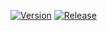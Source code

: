 [![Version](https://img.shields.io/github/v/tag/Ranoth/Portfolio-Svelte)](https://github.com/Ranoth/Portfolio-Svelte/tags)
[![Release](https://img.shields.io/github/v/release/Ranoth/Portfolio-Svelte)](https://github.com/Ranoth/Portfolio-Svelte/releases)
<!-- [![GitHub Super-Linter](https://github.com/Ranoth/Portfolio-Svelte/workflows/Lint%20Code%20Base/badge.svg)](https://github.com/marketplace/actions/super-linter) -->
